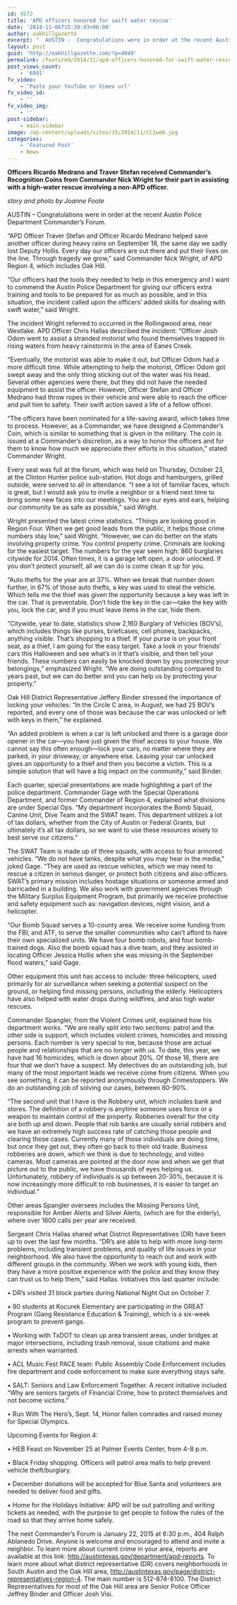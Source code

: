 ```yaml
---
id: 4572
title: 'APD officers honored for swift water rescue'
date: '2014-11-06T15:39:43+00:00'
author: oakhillgazette
excerpt: "  AUSTIN -  Congratulations were in order at the recent Austin Police Department Commander’s Forum. \n   “APD Officer Traver Stefan and Officer Ricardo Medrano helped save another officer during heavy rains on September 18, the same day we sadly lost Deputy Hollis. Every day our officers are out there and put their lives on the line. Through tragedy we grow,” said Commander Nick Wright, of APD Region 4, which includes Oak Hill.\n   “Our officers had the tools they needed to help in this emergency and I want to commend the Austin Police Department for giving our officers extra training and tools to be prepared for as much as possible, and in this situation, the incident called upon the officers’ added skills for dealing with swift water,” said Wright."
layout: post
guid: 'http://oakhillgazette.com/?p=4049'
permalink: /featured/2014/11/apd-officers-honored-for-swift-water-rescue/
post_views_count:
    - '6991'
fv_video:
    - 'Paste your YouTube or Vimeo url'
fv_video_id:
    - ''
fv_video_img:
    - ''
post-sidebar:
    - main-sidebar
image: /wp-content/uploads/sites/15/2014/11/CC1web.jpg
categories:
    - 'Featured Post'
    - News
---
```


 **Officers Ricardo Medrano and Traver Stefan received Commander’s Recognition Coins from Commander Nick Wright for their part in assisting with a high-water rescue involving a non-APD officer.**

*story and photo by Joanne Foote*

AUSTIN – Congratulations were in order at the recent Austin Police Department Commander’s Forum.

“APD Officer Traver Stefan and Officer Ricardo Medrano helped save another officer during heavy rains on September 18, the same day we sadly lost Deputy Hollis. Every day our officers are out there and put their lives on the line. Through tragedy we grow,” said Commander Nick Wright, of APD Region 4, which includes Oak Hill.

“Our officers had the tools they needed to help in this emergency and I want to commend the Austin Police Department for giving our officers extra training and tools to be prepared for as much as possible, and in this situation, the incident called upon the officers’ added skills for dealing with swift water,” said Wright.

The incident Wright referred to occurred in the Rollingwood area, near Westlake. APD Officer Chris Hallas described the incident: “Officer Josh Odom went to assist a stranded motorist who found themselves trapped in rising waters from heavy rainstorms in the area of Eanes Creek.

“Eventually, the motorist was able to make it out, but Officer Odom had a more difficult time. While attempting to help the motorist, Officer Odom got swept away and the only thing sticking out of the water was his head. Several other agencies were there, but they did not have the needed equipment to assist the officer. However, Officer Stefan and Officer Medrano had throw ropes in their vehicle and were able to reach the officer and pull him to safety. Their swift action saved a life of a fellow officer.

“The officers have been nominated for a life-saving award, which takes time to process. However, as a Commander, we have designed a Commander’s Coin, which is similar to something that is given in the military. The coin is issued at a Commander’s discretion, as a way to honor the officers and for them to know how much we appreciate their efforts in this situation,” stated Commander Wright.

Every seat was full at the forum, which was held on Thursday, October 23, at the Clinton Hunter police sub-station. Hot dogs and hamburgers, grilled outside, were served to all in attendance. “I see a lot of familiar faces, which is great, but I would ask you to invite a neighbor or a friend next time to bring some new faces into our meetings. You are our eyes and ears, helping our community be as safe as possible,” said Wright.

Wright presented the latest crime statistics. “Things are looking good in Region Four. When we get good leads from the public, it helps those crime numbers stay low,” said Wright. “However, we can do better on the stats involving property crime. You control property crime. Criminals are looking for the easiest target. The numbers for the year seem high: 860 burglaries citywide for 2014. Often times, it is a garage left open, a door unlocked. If you don’t protect yourself, all we can do is come clean it up for you.

“Auto thefts for the year are at 37%. When we break that number down further, in 67% of those auto thefts, a key was used to steal the vehicle. Which tells me the thief was given the opportunity because a key was left in the car. That is preventable. Don’t hide the key in the car—take the key with you, lock the car, and if you must leave items in the car, hide them.

“Citywide, year to date, statistics show 2,160 Burglary of Vehicles (BOV’s), which includes things like purses, briefcases, cell phones, backpacks, anything visible. That’s shopping to a thief. If your purse is on your front seat, as a thief, I am going for the easy target. Take a look in your friends’ cars this Halloween and see what’s in it that’s visible, and then tell your friends. These numbers can easily be knocked down by you protecting your belongings,” emphasized Wright. “We are doing outstanding compared to years past, but we can do better and you can help us by protecting your property.”

Oak Hill District Representative Jeffery Binder stressed the importance of locking your vehicles: “In the Circle C area, in August, we had 25 BOV’s reported, and every one of those was because the car was unlocked or left with keys in them,” he explained.

“An added problem is when a car is left unlocked and there is a garage door opener in the car—you have just given the thief access to your house. We cannot say this often enough—lock your cars, no matter where they are parked, in your driveway, or anywhere else. Leaving your car unlocked gives an opportunity to a thief and then you become a victim. This is a simple solution that will have a big impact on the community,” said Binder.

Each quarter, special presentations are made highlighting a part of the police department. Commander Gage with the Special Operations Department, and former Commander of Region 4, explained what divisions are under Special Ops. “My department incorporates the Bomb Squad, Canine Unit, Dive Team and the SWAT team. This department utilizes a lot of tax dollars, whether from the City of Austin or Federal Grants, but ultimately it’s all tax dollars, so we want to use these resources wisely to best serve our citizens.”

The SWAT Team is made up of three squads, with access to four armored vehicles. “We do not have tanks, despite what you may hear in the media,” joked Gage. “They are used as rescue vehicles, which we may need to rescue a citizen in serious danger, or protect both citizens and also officers. SWAT’s primary mission includes hostage situations or someone armed and barricaded in a building. We also work with government agencies through the Military Surplus Equipment Program, but primarily we receive protective and safety equipment such as: navigation devices, night vision, and a helicopter.

“Our Bomb Squad serves a 10-county area. We receive some funding from the FBI, and ATF, to serve the smaller communities who can’t afford to have their own specialized units. We have four bomb robots, and four bomb-trained dogs. Also the bomb squad has a dive team, and they assisted in locating Officer Jessica Hollis when she was missing in the September flood waters,” said Gage.

Other equipment this unit has access to include: three helicopters, used primarily for air surveillance when seeking a potential suspect on the ground, or helping find missing persons, including the elderly. Helicopters have also helped with water drops during wildfires, and also high water rescues.

Commander Spangler, from the Violent Crimes unit, explained how his department works. “We are really split into two sections: patrol and the other side is support, which includes violent crimes, homicides and missing persons. Each number is very special to me, because those are actual people and relationships that are no longer with us. To date, this year, we have had 16 homicides, which is down about 20%. Of those 16, there are four that we don’t have a suspect. My detectives do an outstanding job, but many of the most important leads we receive come from citizens. When you see something, it can be reported anonymously through Crimestoppers. We do an outstanding job of solving our cases, between 80-90%.

“The second unit that I have is the Robbery unit, which includes bank and stores. The definition of a robbery is anytime someone uses force or a weapon to maintain control of the property. Robberies overall for the city are both up and down. People that rob banks are usually serial robbers and we have an extremely high success rate of catching those people and clearing those cases. Currently many of those individuals are doing time, but once they get out, they often go back to their old trade. Business robberies are down, which we think is due to technology, and video cameras. Most cameras are pointed at the door now and when we get that picture out to the public, we have thousands of eyes helping us. Unfortunately, robbery of individuals is up between 20-30%, because it is now increasingly more difficult to rob businesses, it is easier to target an individual.”

Other areas Spangler oversees includes the Missing Persons Unit, responsible for Amber Alerts and Silver Alerts, (which are for the elderly), where over 1600 calls per year are received.

Sergeant Chris Hallas shared what District Representatives (DR) have been up to over the last few months. “DR’s are able to help with more long-term problems, including transient problems, and quality of life issues in your neighborhood. We also have the opportunity to reach out and work with different groups in the community. When we work with young kids, then they have a more positive experience with the police and they know they can trust us to help them,” said Hallas. Initiatives this last quarter include:

• DR’s visited 31 block parties during National Night Out on October 7.

• 90 students at Kocurek Elementary are participating in the GREAT Program (Gang Resistance Education &amp; Training), which is a six-week program to prevent gangs.

• Working with TxDOT to clean up area transient areas, under bridges at major intersections, including trash removal, issue citations and make arrests when warranted.

• ACL Music Fest PACE team: Public Assembly Code Enforcement includes fire department and code enforcement to make sure everything stays safe.

• SALT: Seniors and Law Enforcement Together. A recent initiative included “Why are seniors targets of Financial Crime, how to protect themselves and not become victims.”

• Run With The Hero’s, Sept. 14, Honor fallen comrades and raised money for Special Olympics.

Upcoming Events for Region 4:

• HEB Feast on November 25 at Palmer Events Center, from 4-8 p.m.

• Black Friday shopping. Officers will patrol area malls to help prevent vehicle theft/burglary.

• December donations will be accepted for Blue Santa and volunteers are needed to deliver food and gifts.

• Home for the Holidays Initiative: APD will be out patrolling and writing tickets as needed, with the purpose to get people to follow the rules of the road so that they arrive home safely.

The next Commander’s Forum is January 22, 2015 at 6:30 p.m., 404 Ralph Ablanedo Drive. Anyone is welcome and encouraged to attend and invite a neighbor. To learn more about current crime in your area, reports are available at this link: http://austintexas.gov/department/apd-reports. To learn more about what district representative (DR) covers neighborhoods in South Austin and the Oak Hill area, http://austintexas.gov/page/district-representatives-region-4. The main number is 512-874-8100. The District Representatives for most of the Oak Hill area are Senior Police Officer Jeffrey Binder and Officer Josh Visi.